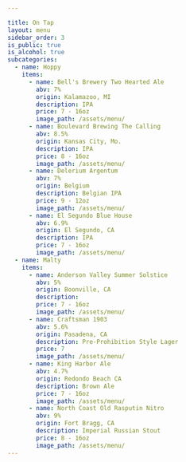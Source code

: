 ```yaml
---

title: On Tap
layout: menu
sidebar_order: 3
is_public: true
is_alcohol: true
subcategories:
  - name: Hoppy
    items:
      - name: Bell's Brewery Two Hearted Ale
        abv: 7%
        origin: Kalamazoo, MI
        description: IPA
        price: 7 - 16oz
        image_path: /assets/menu/
      - name: Boulevard Brewing The Calling
        abv: 8.5%
        origin: Kansas City, Mo.
        description: IPA
        price: 8 - 16oz
        image_path: /assets/menu/
      - name: Delerium Argentum
        abv: 7%
        origin: Belgium
        description: Belgian IPA
        price: 9 - 12oz
        image_path: /assets/menu/
      - name: El Segundo Blue House
        abv: 6.9%
        origin: El Segundo, CA
        description: IPA
        price: 7 - 16oz
        image_path: /assets/menu/
  - name: Malty
    items:
      - name: Anderson Valley Summer Solstice
        abv: 5%
        origin: Boonville, CA
        description:
        price: 7 - 16oz
        image_path: /assets/menu/
      - name: Craftsman 1903
        abv: 5.6%
        origin: Pasadena, CA
        description: Pre-Prohibition Style Lager
        price: 7
        image_path: /assets/menu/
      - name: King Harbor Ale
        abv: 4.7%
        origin: Redondo Beach CA
        description: Brown Ale
        price: 7 - 16oz
        image_path: /assets/menu/
      - name: North Coast Old Rasputin Nitro
        abv: 9%
        origin: Fort Bragg, CA
        description: Imperial Russian Stout
        price: 8 - 16oz
        image_path: /assets/menu/
---
```

